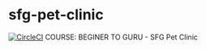 # sfg-pet-clinic
[![CircleCI](https://dl.circleci.com/status-badge/img/gh/lub99/sfg-pet-clinic/tree/main.svg?style=svg)](https://dl.circleci.com/status-badge/redirect/gh/lub99/sfg-pet-clinic/tree/main)
COURSE: BEGINER TO GURU - SFG Pet Clinic
